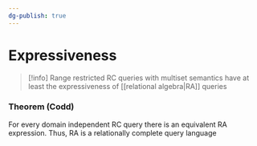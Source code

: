 ```yaml
---
dg-publish: true
---
```

# Expressiveness

> [!info] Range restricted RC queries with multiset semantics have at least the expressiveness of [[relational algebra|RA]] queries

### Theorem (Codd)
For every domain independent RC query there is an equivalent RA expression. Thus, RA is a relationally complete query language


